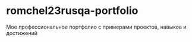 # romchel23rusqa-portfolio
Мое профессиональное портфолио с примерами проектов, навыков и достижений
